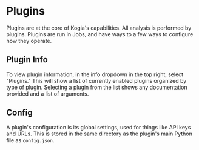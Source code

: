 # Plugins

Plugins are at the core of Kogia's capabilities. All analysis is performed by plugins. Plugins are run in Jobs, and have ways to a few ways to configure how they operate.

## Plugin Info

To view plugin information, in the info dropdown in the top right, select "Plugins." This will show a list of currently enabled plugins organized by type of plugin. Selecting a plugin from the list shows any documentation provided and a list of arguments.

## Config

A plugin's configuration is its global settings, used for things like API keys and URLs. This is stored in the same directory as the plugin's main Python file as `config.json`. 